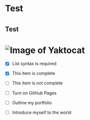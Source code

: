 # <h1> Test <h1>
# <h2> Test <h2>

 # ![Image of Yaktocat](https://octodex.github.com/images/yaktocat.png)


  
- [x] List syntax is required
- [x] This item is complete
- [ ] This item is not complete
  
   
- [ ] Turn on GitHub Pages
- [ ] Outline my portfolio
- [ ] Introduce myself to the world
